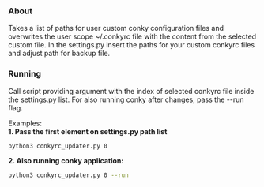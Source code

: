 ### About
Takes a list of paths for user custom conky configuration files and overwrites the user scope ~/.conkyrc file with the content from the selected custom file. In the settings.py insert the paths for your custom conkyrc files and adjust path for backup file.

### Running
Call script providing argument with the index of selected conkyrc file inside the settings.py list.
For also running conky after changes, pass the --run flag.

Examples:<br>
**1. Pass the first element on settings.py path list**
```sh
python3 conkyrc_updater.py 0
```
**2. Also running conky application:**
```sh
python3 conkyrc_updater.py 0 --run
```
